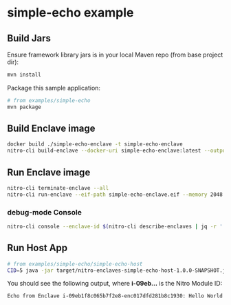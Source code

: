 # simple-echo example

## Build Jars

Ensure framework library jars is in your local Maven repo (from base project dir):

```bash
mvn install
```

Package this sample application:

```bash
# from examples/simple-echo
mvn package
```

## Build Enclave image

```bash
docker build ./simple-echo-enclave -t simple-echo-enclave
nitro-cli build-enclave --docker-uri simple-echo-enclave:latest --output-file simple-echo-enclave.eif
```

## Run Enclave image

```bash
nitro-cli terminate-enclave --all
nitro-cli run-enclave --eif-path simple-echo-enclave.eif --memory 2048 --cpu-count 2 --enclave-cid 5 --debug-mode
```

### debug-mode Console

```bash
nitro-cli console --enclave-id $(nitro-cli describe-enclaves | jq -r '.[0].EnclaveID')
```

## Run Host App

```bash
# from examples/simple-echo/simple-echo-host
CID=5 java -jar target/nitro-enclaves-simple-echo-host-1.0.0-SNAPSHOT.jar
```

You should see the following output, where **i-09eb...** is the Nitro Module ID:

```bash
Echo from Enclave i-09eb1f8c065b7f2e8-enc017dfd281b8c1930: Hello World!
```

